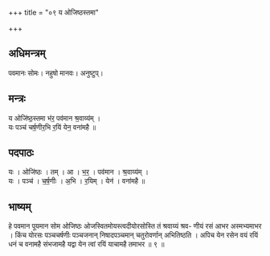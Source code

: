 +++
title = "०९ य ओजिष्ठस्तमा"

+++
## अधिमन्त्रम्
पवमानः सोमः। नहुषो मानवः। अनुष्टुप्।

## मन्त्रः
य ओजि॑ष्ठ॒स्तमा भ॑र॒ पव॑मान श्र॒वाय्य॑म् ।  
यः पञ्च॑ चर्ष॒णीर॒भि र॒यिं येन॒ वना॑महै ॥

## पदपाठः
यः । ओजि॑ष्ठः । तम् । आ । भ॒र॒ । पव॑मान । श्र॒वाय्य॑म् ।  
यः । पञ्च॑ । च॒र्ष॒णीः । अ॒भि । र॒यिम् । येन॑ । वना॑महै ॥

## भाष्यम्
हे पवमान पूयमान सोम ओजिष्ठः ओजस्वितमोयस्त्वदीयोरसोस्ति तं श्रवाय्यं श्रव- णीयं रसं आभर अस्मभ्यमाभर । किंच योरसः पञ्चचर्षणीः पञ्चजनान् निषादपञ्चमान् चतुरोवर्णान् अभितिष्ठति । अपिच येन रसेन वयं रयिं धनं च वनामहै संभजामहै यद्वा येन त्वां रयिं याचामहै तमाभर ॥ ९ ॥